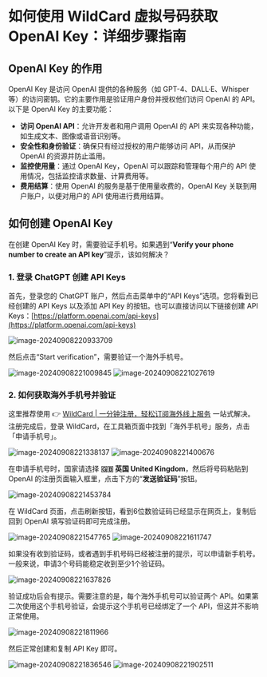 # 如何使用 WildCard 虚拟号码获取 OpenAI Key：详细步骤指南

## OpenAI Key 的作用

OpenAI Key 是访问 OpenAI 提供的各种服务（如 GPT-4、DALL·E、Whisper 等）的访问密钥。它的主要作用是验证用户身份并授权他们访问 OpenAI 的 API。以下是 OpenAI Key 的主要功能：

- **访问 OpenAI API**：允许开发者和用户调用 OpenAI 的 API 来实现各种功能，如生成文本、图像或语音识别等。
- **安全性和身份验证**：确保只有经过授权的用户能够访问 API，从而保护 OpenAI 的资源并防止滥用。
- **监控使用量**：通过 OpenAI Key，OpenAI 可以跟踪和管理每个用户的 API 使用情况，包括监控请求数量、计算费用等。
- **费用结算**：使用 OpenAI 的服务是基于使用量收费的，OpenAI Key 关联到用户账户，以便对用户的 API 使用进行费用结算。

## 如何创建 OpenAI Key

在创建 OpenAI Key 时，需要验证手机号。如果遇到“**Verify your phone number to create an API key**”提示，该如何解决？

### 1. 登录 ChatGPT 创建 API Keys

首先，登录您的 ChatGPT 账户，然后点击菜单中的“API Keys”选项。您将看到已经创建的 API Keys 以及添加 API Key 的按钮。也可以直接访问以下链接创建 API Keys：[https://platform.openai.com/api-keys](https://platform.openai.com/api-keys)

![image-20240908220933709](https://bbtdd.com/img/90039760563.webp)

然后点击“Start verification”，需要验证一个海外手机号。

![image-20240908221009845](https://bbtdd.com/img/69099865724.webp)
![image-20240908221027619](https://bbtdd.com/img/7195124820474.webp)

### 2. 如何获取海外手机号并验证

这里推荐使用 👉 [WildCard | 一分钟注册，轻松订阅海外线上服务](https://bbtdd.com/WildCard) 一站式解决。注册完成后，登录 WildCard，在工具箱页面中找到「海外手机号」服务，点击「申请手机号」。

![image-20240908221338137](https://bbtdd.com/img/8294218709172846.webp)
![image-20240908221400676](https://bbtdd.com/img/13313215119.webp)

在申请手机号时，国家请选择 **🇬🇧 英国 United Kingdom**，然后将号码粘贴到 OpenAI 的注册页面输入框里，点击下方的“**发送验证码**”按钮。

![image-20240908221453784](https://bbtdd.com/img/78519783459314.webp)

在 WildCard 页面，点击刷新按钮，看到6位数验证码已经显示在网页上，复制后回到 OpenAI 填写验证码即可完成注册。

![image-20240908221547765](https://bbtdd.com/img/579152454970645.webp)
![image-20240908221611747](https://bbtdd.com/img/8511444499225519.webp)

如果没有收到验证码，或者遇到手机号码已经被注册的提示，可以申请新手机号。一般来说，申请3个号码能稳定收到至少1个验证码。

![image-20240908221637826](https://bbtdd.com/img/412032152269.webp)

验证成功后会有提示。需要注意的是，每个海外手机号可以验证两个 API。如果第二次使用这个手机号验证，会提示这个手机号已经绑定了一个 API，但这并不影响正常使用。

![image-20240908221811966](https://bbtdd.com/img/41373983580.webp)

然后正常创建和复制 API Key 即可。

![image-20240908221836546](https://bbtdd.com/img/60819963.webp)
![image-20240908221902511](https://bbtdd.com/img/5155543690502.webp)